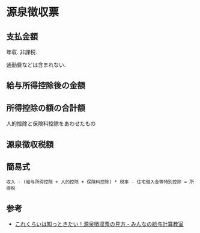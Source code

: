 # 源泉徴収票

## 支払金額

年収.
非課税.

通勤費などは含まれない.

## 給与所得控除後の金額

## 所得控除の額の合計額

人的控除と保険料控除をあわせたもの

## 源泉徴収税額

## 簡易式

```
収入 - (給与所得控除 + 人的控除 + 保険料控除) * 税率 - 住宅借入金等特別控除 = 所得税
```

## 参考

- [これくらいは知っときたい！源泉徴収票の見方 - みんなの給与計算教室](http://gasuuu.hatenadiary.com/entry/2012/12/28/085212)
